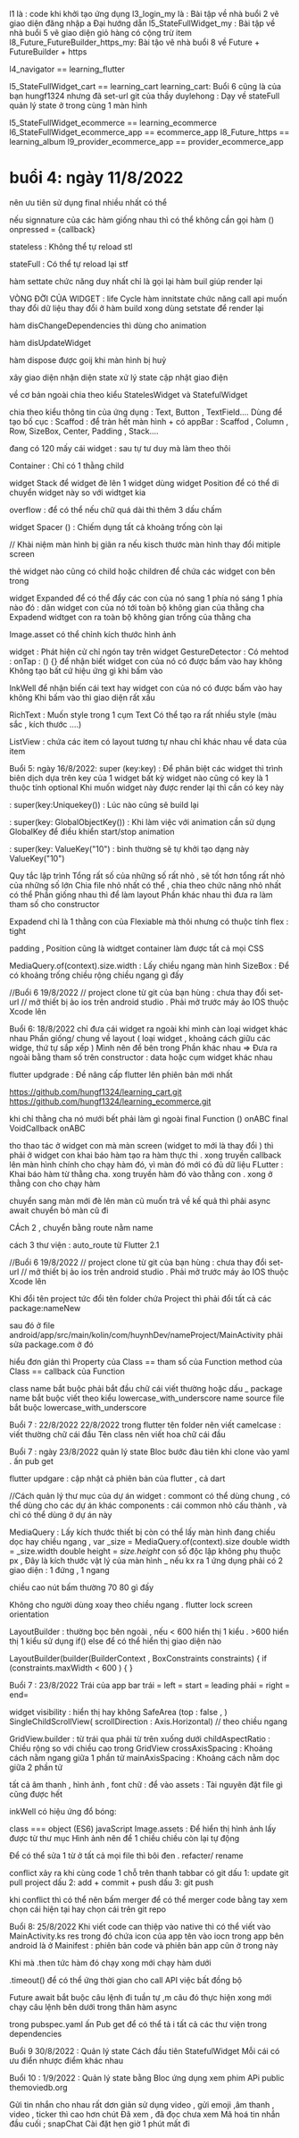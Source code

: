 l1 là : code khi khởi tạo ứng dụng
l3_login_my là : Bài tập về nhà buổi 2  vẽ giao diện đăng nhập a Đại hướng dẫn
l5_StateFullWidget_my : Bài tập về nhà buổi 5 vẽ giao diện giỏ hàng có cộng trừ item
l8_Future_FutureBuilder_https_my: Bài tậo vê nhà buổi 8 về Future + FutureBuilder + https

l4_navigator == learning_flutter

l5_StateFullWidget_cart == learning_cart
learning_cart: Buổi 6 cũng là của bạn hungf1324 nhưng đã set-url git của thầy duylehong  : Dạy về stateFull  quản lý state ở trong cùng 1 màn hình

l5_StateFullWidget_ecommerce == learning_ecommerce
l6_StateFullWidget_ecommerce_app == ecommerce_app
l8_Future_https == learning_album
l9_provider_ecommerce_app == provider_ecommerce_app





# buổi  4: ngày 11/8/2022

nên ưu tiên sử dụng final nhiều nhất có thể

nếu signnature của các hàm giống nhau thì có thể không cần gọi hàm ()
onpressed = {callback}


stateless : Không thể tự reload
stl

stateFull : Có thể tự reload lại
stf

hàm settate chức năng duy  nhất chỉ là gọi lại hàm buil giúp render lại

VÒNG ĐỜI CỦA WIDGET : life Cycle
hàm innitstate chức năng call api
muốn thay đổi dữ liệu thay đổi ở hàm build xong dùng setstate để render lại

hàm disChangeDependencies thì dùng cho animation

hàm disUpdateWidget



hàm dispose được goij khi màn hình bị huỷ

xây giao diện
nhận diện state
xử lý state
cập nhật giao điện

về cơ bản ngoài chia theo kiểu StatelesWidget và StatefulWidget

chia theo kiểu
 thông tin của ứng dụng  : Text, Button , TextField....
Dùng để tạo bố cục : Scaffod : để tràn hết màn hình + có appBar : Scaffod , Column , Row, SizeBox, Center, Padding , Stack....


đang có 120 mấy cái widget : sau tự tư duy mà làm theo thôi


Container : Chỉ có 1 thằng child

widget Stack để widget đè lên 1 widget
dùng widget Position để có thể di chuyển widget này so với widtget kia

overflow : để có thể nếu chữ quá dài thì thêm 3 dấu chấm

widget Spacer () : Chiếm dụng tất cả khoảng trống còn lại

// Khài niệm màn hình bị giãn ra nếu kisch thước màn hình thay đổi mitiple screen


thẻ widget nào cũng có child hoặc children  để chứa các widget con bên trong

widget Expanded để có thể  đẩy các con của nó sang 1 phía nó sáng 1 phía nào đó : dãn widget con của nó tới toàn bộ không gian của thằng cha Expadend
widtget con ra toàn bộ không gian trống của thằng cha

Image.asset có thể chỉnh kích thước hình ảnh


widget : Phát hiện cử chỉ ngón tay trên widget
GestureDetector : Có mehtod : onTap : () {} để nhận biết widget con của nó có được bấm vào hay không
Không tạo bất cứ hiệu ứng gì khi bấm vào

InkWell để nhận biến cái text  hay widget con của nó có được bấm vào hay không
Khi bấm vào thì giao diện rất xấu

RichText : Muốn style trong 1 cụm Text
 Có thể tạo ra rất nhiều style (màu sắc , kích thước ....)


 ListView : chứa các item có layout tương tự nhau chỉ khác nhau về data của item


 Buổi 5: ngày 16/8/2022:
 super (key:key) : Để phân biệt các widget thì trình biên dịch dựa trên key của 1 widget
 bất kỳ widget nào cũng có key là 1 thuộc tính optional
 Khi muốn widget này được render lại thì cần có key này

 : super(key:Uniquekey()) : Lúc nào cũng sẽ build lại

 : super(key: GlobalObjectKey())  : Khi làm việc với animation cần sử dụng GlobalKey để điều khiển start/stop animation

 : super(key: ValueKey("10")  : bình thường sẽ tự khởi tạo dạng này ValueKey("10")

 Quy tắc lập trình Tổng rất số của những số rất nhỏ , sẽ tốt hơn tổng rất nhỏ của những số lớn
 Chia  file nhỏ nhất có thể , chia theo chức năng nhỏ nhất có thể
 Phần giống nhau thì để làm layout
 Phần khác nhau thì đưa ra làm tham số cho constructor

Expadend chỉ là 1 thằng con của Flexiable mà thôi nhưng có thuộc tính flex : tight

padding , Position cũng là widtget
container làm được tất cả mọi CSS

MediaQuery.of(context).size.width   : Lấy chiều ngang màn hình
SizeBox : Để có khoảng trống chiều rộng chiều ngang gì đấy

//Buổi 6 19/8/2022
// project clone từ git của bạn hùng : chưa thay đổi set-url
// mở thiết bị ảo ios trên android studio . Phải mở trước máy ảo IOS thuộc Xcode lên

Buổi 6: 18/8/2022
chỉ đưa cái widget ra ngoài khi mình càn loại widget khác nhau
Phần giống/ chung về layout ( loại widget , khoảng cách giữu các widge, thứ tự sắp xếp ) Mình nên  để bên trong
Phần khác nhau => Đưa ra ngoài bằng tham số trên constructor : data hoặc cụm widget khác nhau

flutter updgrade : Đề nâng cấp flutter lên phiên bản mới nhất


https://github.com/hungf1324/learning_cart.git
https://github.com/hungf1324/learning_ecommerce.git

khi chỉ thằng cha nó mưới bết phải làm gì
 ngoài
 final  Function () onABC
 final VoidCallback onABC

tho thao tác ở widget con mà màn screen (widget to mới là thay đổi )  thì phải ở widget con khai báo hàm tạo ra hàm thực thi . xong truyền callback lên màn hình chính cho chạy hàm đó, vì màn đó mới có đủ dữ liệu
FLutter : Khai báo hàm từ thằng cha. xong truyền hàm đó vào thằng con . xong ở thằng con cho chạy hàm

chuyển sang màn mới đè lên màn cũ
muốn trả về kế quả thì phải async await
chuyển bỏ màn cũ đi

CÁch 2 , chuyển bằng route nằm name

cách 3 thư viện : auto_route  từ Flutter 2.1


//Buổi 6 19/8/2022
// project clone từ git của bạn hùng : chưa thay đổi set-url
// mở thiết bị ảo ios trên android studio . Phải mở trước máy ảo IOS thuộc Xcode lên

Khi đổi tên project tức đổi tên folder chứa Project
thì  phải đổi tất cả các package:nameNew

sau đó ở file android/app/src/main/kolin/com/huynhDev/nameProject/MainActivity   phải sửa  package.com ở đó


hiểu đơn giản thì
Property của Class == tham số của Function
method của Class == callback của Function

 class name bắt buộc phải bắt đầu chữ cái viết thường hoặc dấu _
 package name bắt buộc viết theo kiểu lowercase_with_underscore
 name source file bắt buộc lowercase_with_underscore

 Buổi 7 : 22/8/2022
22/8/2022
trong flutter
 tên folder nên viết camelcase : viết thường chữ cái đầu
 Tên class nên viết hoa chữ cái đầu

 Buổi 7 : ngày 23/8/2022 quản lý state Bloc
 bước đàu tiên khi clone
 vào yaml . ấn pub get

 flutter updgare : cập nhật cả phiên bản của flutter , cả dart


//Cách quản lý thư mục của dự án
 widget : commont có thể dùng chung , có thể dùng cho các dự án khác
 components : cái common nhỏ cấu thành , và chỉ có thể dùng ở dự án này


MediaQuery  : Lấy kích thước thiết bị còn có thể lấy màn hình đang chiều dọc hay chiều ngang ,
var _size = MediaQuery.of(context).size
double width = _size.width
double height = _size.height_
con số độc lập không phụ thuộc px , Đây là kích thước vật lý của màn hình _
nếu kx ra 1 ứng dụng phải có 2 giao diện : 1 đứng , 1 ngang

chiều cao nút bấm thường 70 80 gì đấy

Không cho người dùng xoay theo chiều ngang . flutter lock screen orientation

LayoutBuilder  : thường bọc bên ngoài , nếu < 600 hiển thị 1 kiểu . >600 hiển thị 1 kiểu
 sử dụng if() else để có thể hiển thị giao diện nào

 LayoutBuilder(builder(BuilderContext , BoxConstraints constraints) {
 if (constraints.maxWidth < 600 ) {
 }

 Buổi 7 : 23/8/2022
 Trái của app bar
 trái = left = start = leading
 phải = right = end=


 widget visibility : hiển thị hay không
 SafeArea (top : false , )
 SingleChildScrollView( scrollDirection : Axis.Horizontal)  // theo chiều ngang

 GridView.builder : từ trái qua phải từ trên xuống dưới
 childAspectRatio : Chiều rộng so với chiều cao trong GridView
 crossAxisSpacing : Khoảng cách nằm ngang giữa 1 phần tử
 mainAxisSpacing : Khoảng cách nằm dọc  giữa 2 phần tử

  tất cả âm thanh , hình ảnh , font chữ : để vào assets : Tài nguyên đặt file gì cũng được hết

 inkWell có hiệu ứng đổ bóng:

 class === object (ES6) javaScript
 Image.assets : Để hiển thị hình ảnh lấy được từ thư mục
 Hình ảnh nên để 1 chiều  chiều còn lại tự động


 Để có thể sửa 1 từ ở tất cả mọi file thì bôi đen . refacter/ rename

 conflict xảy ra khi cùng code 1 chỗ
 trên thanh tabbar có git
 dấu 1: update git pull project
 dấu 2: add + commit + push
 dấu 3: git push

 khi conflict thì có thể nên bấm merger để có thể merger code bằng tay xem chọn cái hiện tại hay chọn cái trên git repo


 Buổi 8: 25/8/2022 Khi viết code can thiệp vào native thì có thể viết vào MainActivity.ks
 res trong đó chứa icon của app
 tên vào iocn trong app bên android là ở Mainifest :  phiên bản code và phiên bản app cũn ở trong này

 Khi mà .then tức hàm đó chạy xong mới chạy hàm dưới

 .timeout()  để có thể ứng thời gian cho call API việc bất đồng bộ

 Future<bool>
 await  bắt buộc câu lệnh đi tuần tự ,m câu đó thực hiện xong mới chạy câu lệnh bên dưới trong thân hàm async

  trong pubspec.yaml   ấn Pub get để có thể tả i tất cả các thư viện trong dependencies

  Buổi 9 30/8/2022 : Quản lý state
  Cách đầu tiên StatefulWidget
  Mỗi cái có ưu điển nhược điểm khác nhau


Buổi  10 : 1/9/2022 : Quản lý state bằng Bloc
 ứng dụng xem phim APi public themoviedb.org

Gửi tin nhắn cho nhau rất dơn giản sử dụng video , gửi emoji ,âm thanh , video , ticker thì cao hơn chút
Đã xem , đã đọc chưa xem
Mã hoá tin nhắn đầu cuối ; snapChat
Cài đặt hẹn giờ  1 phút mất đi


